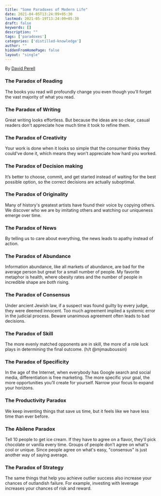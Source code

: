```yaml
---
title: "Some Paradoxes of Modern Life"
date: 2021-04-05T13:24:09+05:30
lastmod: 2021-05-19T13:24:09+05:30
draft: false
keywords: []
description: ""
tags: ['paradoxes']
categories: ['distilled-knowledge']
author: ""
hiddenFromHomePage: false
layout: "single"
---
```


By [David Perell](https://twitter.com/david_perell)

### The Paradox of Reading
The books you read will profoundly change you even though you’ll forget the vast majority of what you read.

### The Paradox of Writing
Great writing looks effortless. But because the ideas are so clear, casual readers don't appreciate how much time it took to refine them.

### The Paradox of Creativity
Your work is done when it looks so simple that the consumer thinks they could've done it, which means they won't appreciate how hard you worked.

### The Paradox of Decision making
It’s better to choose, commit, and get started instead of waiting for the best possible option, so the correct decisions are actually suboptimal.

### The Paradox of Originality
Many of history's greatest artists have found their voice by copying others. We discover who we are by imitating others and watching our uniqueness emerge over time.

### The Paradox of News
By telling us to care about everything, the news leads to apathy instead of action.

### The Paradox of Abundance
Information abundance, like all markets of abundance, are bad for the average person but great for a small number of people. My favorite metaphor is health, where obesity rates and the number of people in incredible shape are *both* rising.

### The Paradox of Consensus
Under ancient Jewish law, if a suspect was found guilty by every judge, they were deemed innocent. Too much agreement implied a systemic error in the judicial process. Beware
unanimous agreement often leads to bad decisions.

### The Paradox of Skill
The more evenly matched opponents are in skill, the more of a role luck plays in determining the final outcome. (h/t @mjmauboussin)

### The Paradox of Specificity
In the age of the Internet, when everybody has Google search and social media, differentiation is free marketing. The more specific your goal, the more opportunities you’ll create for yourself. Narrow your focus to expand your horizons.

### The Productivity Paradox
We keep inventing things that save us time, but it feels like we have less time than ever before.

### The Abilene Paradox
Tell 10 people to get ice cream. If they have to agree on a flavor, they'll pick chocolate or vanilla every time. Groups of people don't agree on what's cool or unique. Since people agree on what's easy, "consensus" is just another way of saying average.

### The Paradox of Strategy
The same things that help you achieve outlier success also increase your chances of outlandish failure. For example, investing with leverage increases your chances of risk and reward.
